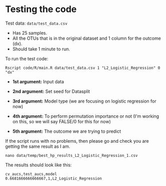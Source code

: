 # Testing the code

Test data: ```data/test_data.csv```

- Has 25 samples.
- All the OTUs that is in the original dataset and 1 column for the outcome (dx).
- Should take 1 minute to run.

To run the test code:

```
Rscript code/R/main.R data/test_data.csv 1 "L2_Logistic_Regression" 0 "dx"
```

- __1st argument:__ Input data

- __2nd argument:__ Set seed for Datasplit

- __3rd argument:__ Model type (we are focusing on logistic regression for now)

- __4th argument:__ To perform permutation importance or not (I'm working on this, so we will say FALSE/0 for this for now)

- __5th argument:__ The outcome we are trying to predict

If the script runs with no problems, then please go and check you are getting the same result as I am.

```
nano data/temp/best_hp_results_L2_Logistic_Regression_1.csv
```

The results should look like this:

```
cv_aucs,test_aucs,model
0.6681666666666667,1,L2_Logistic_Regression
```
